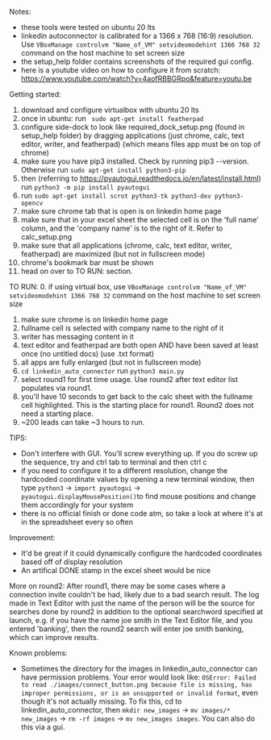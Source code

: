 Notes:
- these tools were tested on ubuntu 20 lts
- linkedin autoconnector is calibrated for a 1366 x 768 (16:9) resolution. Use ```VBoxManage controlvm "Name_of_VM" setvideomodehint 1366 768 32``` command on the host machine to set screen size
- the setup_help folder contains screenshots of the required gui config.
- here is a youtube video on how to configure it from scratch: https://www.youtube.com/watch?v=4aofRBBGRpo&feature=youtu.be

Getting started:
1. download and configure virtualbox with ubuntu 20 lts
2. once in ubuntu: run ``` sudo apt-get install featherpad```
3. configure side-dock to look like required_dock_setup.png (found in setup_help folder) by dragging applications (just chrome, calc, text editor, writer, and featherpad) (which means files app must be on top of chrome)
4. make sure you have pip3 installed. Check by running pip3 --version. Otherwise run ```sudo apt-get install python3-pip```
5. then (referring to https://pyautogui.readthedocs.io/en/latest/install.html) run ```python3 -m pip install pyautogui```
6. run ```sudo apt-get install scrot python3-tk python3-dev python3-opencv```
7. make sure chrome tab that is open is on linkedin home page
8. make sure that in your excel sheet the selected cell is on the 'full name' column, and the 'company name' is to the right of it. Refer to calc_setup.png
9. make sure that all applications (chrome, calc, text editor, writer, featherpad) are maximized (but not in fullscreen mode)
10. chrome's bookmark bar must be shown
11. head on over to TO RUN: section.

TO RUN:
0. if using virtual box, use ```VBoxManage controlvm "Name_of_VM" setvideomodehint 1366 768 32``` command on the host machine to set screen size
1. make sure chrome is on linkedin home page
2. fullname cell is selected with company name to the right of it
3. writer has messaging content in it
4. text editor and featherpad are both open AND have been saved at least once (no untitled docs) (use .txt format)
5. all apps are fully enlarged (but not in fullscreen mode)
6. ```cd linkedin_auto_connector``` run ```python3 main.py```
7. select round1 for first time usage. Use round2 after text editor list populates via round1.
8. you'll have 10 seconds to get back to the calc sheet with the fullname cell highlighted. This is the starting place for round1. Round2 does not need a starting place.
9. ~200 leads can take ~3 hours to run. 

TIPS:
- Don't interfere with GUI. You'll screw everything up. If you do screw up the sequence, try and ctrl tab to terminal and then ctrl c
- if you need to configure it to a different resolution, change the hardcoded coordinate values by opening a new terminal window, then type ```python3``` -> ```import pyautogui``` -> ```pyautogui.displayMousePosition()```to find mouse positions and change them accordingly for your system
- there is no official finish or done code atm, so take a look at where it's at in the spreadsheet every so often

Improvement:
- It'd be great if it could dynamically configure the hardcoded coordinates based off of display resolution
- An artifical DONE stamp in the excel sheet would be nice

More on round2:
After round1, there may be some cases where a connection invite couldn't be had, likely due to a bad search result. The log made in Text Editor with just the name of the person will be the source for searches done by round2 in addition to the optional searchword specified at launch, e.g. if you have the name joe smith in the Text Editor file, and you entered 'banking', then the round2 search will enter joe smith banking, which can improve results.

Known problems:
- Sometimes the directory for the images in linkedin_auto_connector can have permission problems. Your error would look like: ```OSError: Failed to read ./images/connect_button.png because file is missing, has improper permissions, or is an unsupported or invalid format```, even though it's not actually missing. To fix this, cd to linkedin_auto_connector, then ```mkdir new_images``` -> ```mv images/* new_images``` -> ```rm -rf images``` -> ```mv new_images images```. You can also do this via a gui.

